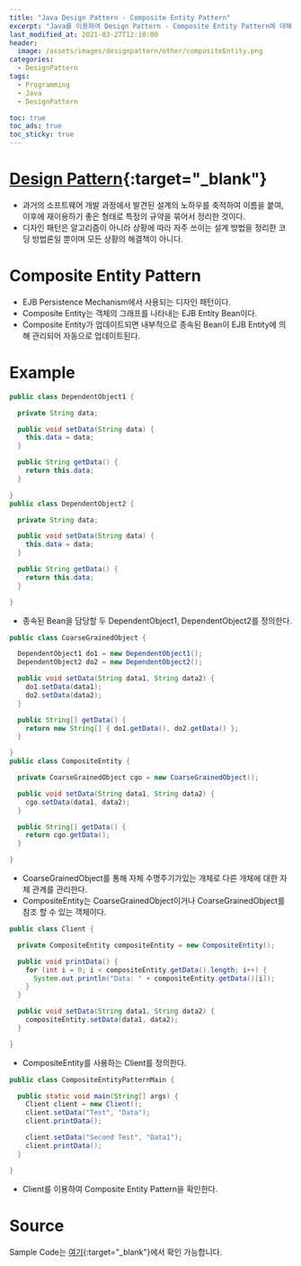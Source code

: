 ```yaml
---
title: "Java Design Pattern - Composite Entity Pattern"
excerpt: "Java를 이용하여 Design Pattern - Composite Entity Pattern에 대해 설명합니다."
last_modified_at: 2021-03-27T12:10:00
header:
  image: /assets/images/designpattern/other/compositeEntity.png
categories:
  - DesignPattern
tags:
  - Programming
  - Java
  - DesignPattern

toc: true
toc_ads: true
toc_sticky: true
---
```

# [Design Pattern](../designpattern){:target="_blank"}
- 과거의 소프트웨어 개발 과정에서 발견된 설계의 노하우를 축적하여 이름을 붙여, 이후에 재이용하기 좋은 형태로 특정의 규약을 묶어서 정리한 것이다.
- 디자인 패턴은 알고리즘이 아니라 상황에 따라 자주 쓰이는 설계 방법을 정리한 코딩 방법론일 뿐이며 모든 상황의 해결책이 아니다.

# Composite Entity Pattern
- EJB Persistence Mechanism에서 사용되는 디자인 패턴이다.
- Composite Entity는 객체의 그래프를 나타내는 EJB Entity Bean이다.
- Composite Entity가 업데이트되면 내부적으로 종속된 Bean이 EJB Entity에 의해 관리되어 자동으로 업데이트된다.

# Example
```java
public class DependentObject1 {

  private String data;

  public void setData(String data) {
    this.data = data;
  }

  public String getData() {
    return this.data;
  }

}
public class DependentObject2 {

  private String data;

  public void setData(String data) {
    this.data = data;
  }

  public String getData() {
    return this.data;
  }

}
```

- 종속된 Bean을 담당할 두 DependentObject1, DependentObject2를 정의한다.

```java
public class CoarseGrainedObject {

  DependentObject1 do1 = new DependentObject1();
  DependentObject2 do2 = new DependentObject2();

  public void setData(String data1, String data2) {
    do1.setData(data1);
    do2.setData(data2);
  }

  public String[] getData() {
    return new String[] { do1.getData(), do2.getData() };
  }

}
public class CompositeEntity {

  private CoarseGrainedObject cgo = new CoarseGrainedObject();

  public void setData(String data1, String data2) {
    cgo.setData(data1, data2);
  }

  public String[] getData() {
    return cgo.getData();
  }

}
```

- CoarseGrainedObject를 통해 자체 수명주기가있는 개체로 다른 개체에 대한 자체 관계를 관리한다.
- CompositeEntity는 CoarseGrainedObject이거나 CoarseGrainedObject를 참조 할 수 있는 객체이다.

```java
public class Client {

  private CompositeEntity compositeEntity = new CompositeEntity();

  public void printData() {
    for (int i = 0; i < compositeEntity.getData().length; i++) {
      System.out.println("Data: " + compositeEntity.getData()[i]);
    }
  }

  public void setData(String data1, String data2) {
    compositeEntity.setData(data1, data2);
  }

}
```

- CompositeEntity를 사용하는 Client를 정의한다.

```java
public class CompositeEntityPatternMain {

  public static void main(String[] args) {
    Client client = new Client();
    client.setData("Test", "Data");
    client.printData();

    client.setData("Second Test", "Data1");
    client.printData();
  }

}
```

- Client를 이용하여 Composite Entity Pattern을 확인한다.

# Source
Sample Code는 [여기](https://github.com/GracefulSoul/designpattern/tree/master/src/main/java/gracefulsoul/other/compositeEntity){:target="_blank"}에서 확인 가능합니다.